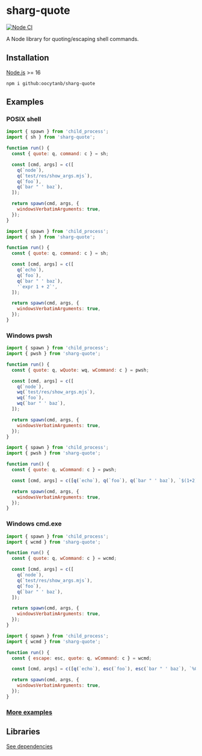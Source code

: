 # sharg-quote

[![Node CI](https://github.com/oocytanb/sharg-quote/actions/workflows/node_ci.yml/badge.svg)](https://github.com/oocytanb/sharg-quote/actions/workflows/node_ci.yml)

A Node library for quoting/escaping shell commands.

## Installation

[Node.js](https://nodejs.org/) >= 16

```
npm i github:oocytanb/sharg-quote
```

## Examples

### POSIX shell

```javascript
import { spawn } from 'child_process';
import { sh } from 'sharg-quote';

function run() {
  const { quote: q, command: c } = sh;

  const [cmd, args] = c([
    q(`node`),
    q(`test/res/show_args.mjs`),
    q(`foo`),
    q(`bar " ' baz`),
  ]);

  return spawn(cmd, args, {
    windowsVerbatimArguments: true,
  });
}
```

```javascript
import { spawn } from 'child_process';
import { sh } from 'sharg-quote';

function run() {
  const { quote: q, command: c } = sh;

  const [cmd, args] = c([
    q(`echo`),
    q(`foo`),
    q(`bar " ' baz`),
    '`expr 1 + 2`',
  ]);

  return spawn(cmd, args, {
    windowsVerbatimArguments: true,
  });
}
```

### Windows pwsh

```javascript
import { spawn } from 'child_process';
import { pwsh } from 'sharg-quote';

function run() {
  const { quote: q, wQuote: wq, wCommand: c } = pwsh;

  const [cmd, args] = c([
    q(`node`),
    wq(`test/res/show_args.mjs`),
    wq(`foo`),
    wq(`bar " ' baz`),
  ]);

  return spawn(cmd, args, {
    windowsVerbatimArguments: true,
  });
}
```

```javascript
import { spawn } from 'child_process';
import { pwsh } from 'sharg-quote';

function run() {
  const { quote: q, wCommand: c } = pwsh;

  const [cmd, args] = c([q(`echo`), q(`foo`), q(`bar " ' baz`), `$(1+2)`]);

  return spawn(cmd, args, {
    windowsVerbatimArguments: true,
  });
}
```

### Windows cmd.exe

```javascript
import { spawn } from 'child_process';
import { wcmd } from 'sharg-quote';

function run() {
  const { quote: q, wCommand: c } = wcmd;

  const [cmd, args] = c([
    q(`node`),
    q(`test/res/show_args.mjs`),
    q(`foo`),
    q(`bar " ' baz`),
  ]);

  return spawn(cmd, args, {
    windowsVerbatimArguments: true,
  });
}
```

```javascript
import { spawn } from 'child_process';
import { wcmd } from 'sharg-quote';

function run() {
  const { escape: esc, quote: q, wCommand: c } = wcmd;

  const [cmd, args] = c([q(`echo`), esc(`foo`), esc(`bar " ' baz`), `%OS%`]);

  return spawn(cmd, args, {
    windowsVerbatimArguments: true,
  });
}
```

### [More examples](./test/)

## Libraries

[See dependencies](./package.json)
